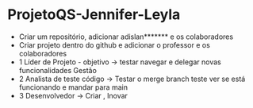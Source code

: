 # ProjetoQS-Jennifer-Leyla
- Criar um repositório, adicionar adislan******* e os colaboradores
- Criar projeto dentro do github e adicionar o professor e os colaboradores
- 1 Líder de Projeto  - objetivo ->  testar navegar e delegar novas funcionalidades Gestão
- 2 Analista de teste código -> Testar o merge  branch teste ver se está funcionando e mandar para main
- 3 Desenvolvedor -> Criar , Inovar 

